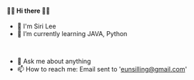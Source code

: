 #### 👋👋 Hi there 👋👋
- 🐢 I'm Siri Lee
- 🌱 I’m currently learning JAVA, Python
<br/>

- 💬 Ask me about anything
- 📫 How to reach me: Email sent to 'eunsilling@gmail.com'
  
<!--
**HeySiriLee/HeySiriLee** is a ✨ _special_ ✨ repository because its `README.md` (this file) appears on your GitHub profile.

Here are some ideas to get you started:

- 🔭 I’m currently working on ...
- 🌱 I’m currently learning ...
- 👯 I’m looking to collaborate on ...
- 🤔 I’m looking for help with ...
- 💬 Ask me about ...
- 📫 How to reach me: ...
- 😄 Pronouns: ...
- ⚡ Fun fact: ...
-->
